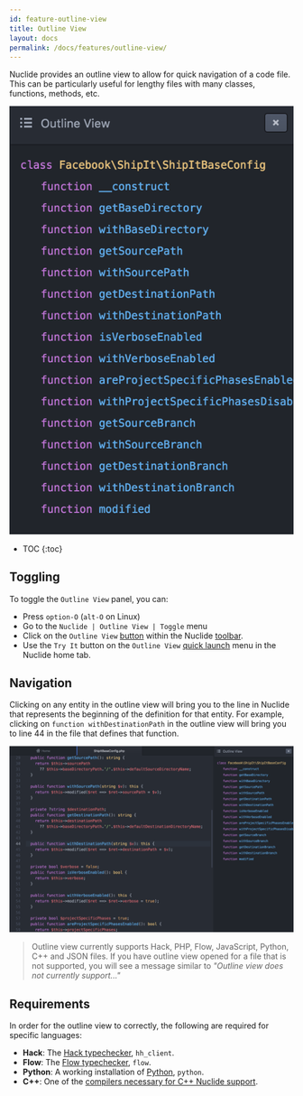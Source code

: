 ```yaml
---
id: feature-outline-view
title: Outline View
layout: docs
permalink: /docs/features/outline-view/
---
```


Nuclide provides an outline view to allow for quick navigation of a code file. This can be
particularly useful for lengthy files with many classes, functions, methods, etc.

![](/static/images/docs/feature-outline-view.png)

* TOC
{:toc}

## Toggling

To toggle the `Outline View` panel, you can:

- Press `option-O` (`alt-O` on Linux)
- Go to the `Nuclide | Outline View | Toggle` menu
- Click on the `Outline View` [button](/docs/features/toolbar/#buttons) within the Nuclide [toolbar](http://nuclide.io/docs/features/toolbar/).
- Use the `Try It` button on the `Outline View` [quick launch](/docs/quick-start/getting-started/#quick-launch-menu) menu in the Nuclide home tab.

## Navigation

Clicking on any entity in the outline view will bring you to the line in Nuclide that represents the
beginning of the definition for that entity. For example, clicking on
`function withDestinationPath` in the outline view will bring you to line 44 in the file that
defines that function.

![](/static/images/docs/feature-outline-view-click.png)

> Outline view currently supports Hack, PHP, Flow, JavaScript, Python, C++ and JSON files. If you
> have outline view opened for a file that is not supported, you will see a message similar to
> *"Outline view does not currently support..."*

## Requirements

In order for the outline view to correctly, the following are required for specific languages:

- **Hack**: The [Hack typechecker](/docs/languages/hack/#installing-hack), `hh_client`.
- **Flow**: The [Flow typechecker](/docs/languages/flow/#installing-flow), `flow`.
- **Python**: A working installation of [Python](https://www.python.org/), `python`.
- **C++**: One of the [compilers necessary for C++ Nuclide support](/docs/languages/cpp/#supported-compilers).
